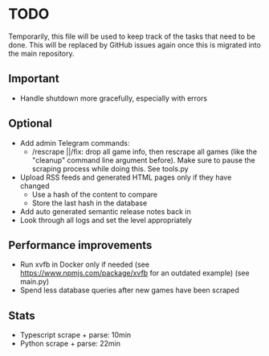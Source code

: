 # TODO

Temporarily, this file will be used to keep track of the tasks that need to be done.
This will be replaced by GitHub issues again once this is migrated into the main repository.

## Important

- Handle shutdown more gracefully, especially with errors

## Optional

- Add admin Telegram commands:
  - /rescrape ||/fix: drop all game info, then rescrape all games (like the "cleanup" command line argument before). Make sure to pause the scraping process while doing this. See tools.py
- Upload RSS feeds and generated HTML pages only if they have changed
  - Use a hash of the content to compare
  - Store the last hash in the database
- Add auto generated semantic release notes back in
- Look through all logs and set the level appropriately

## Performance improvements

- Run xvfb in Docker only if needed (see <https://www.npmjs.com/package/xvfb> for an outdated example) (see main.py)
- Spend less database queries after new games have been scraped

## Stats

- Typescript scrape + parse: 10min
- Python scrape + parse: 22min
